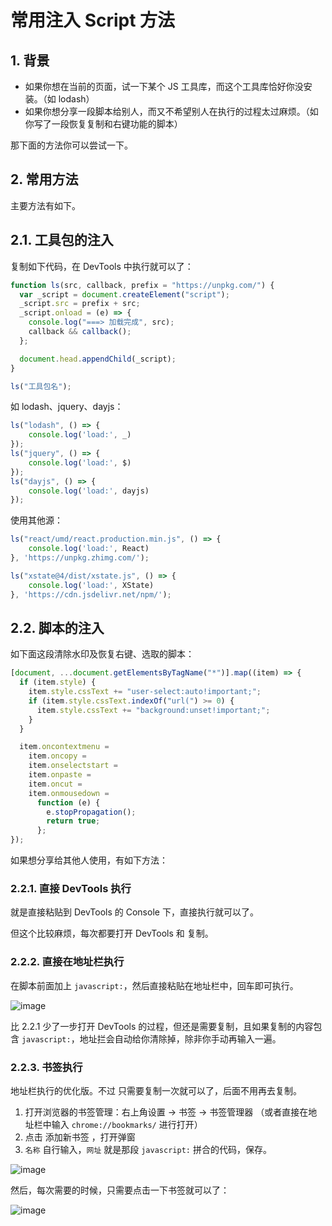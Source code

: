 # 常用注入 Script 方法
## 1. 背景
- 如果你想在当前的页面，试一下某个 JS 工具库，而这个工具库恰好你没安装。（如 lodash）
- 如果你想分享一段脚本给别人，而又不希望别人在执行的过程太过麻烦。（如你写了一段恢复复制和右键功能的脚本）

那下面的方法你可以尝试一下。

## 2. 常用方法
主要方法有如下。

## 2.1. 工具包的注入
复制如下代码，在 DevTools 中执行就可以了：

```javascript
function ls(src, callback, prefix = "https://unpkg.com/") {
  var _script = document.createElement("script");
  _script.src = prefix + src;
  _script.onload = (e) => {
    console.log("===> 加载完成", src);
    callback && callback();
  };

  document.head.appendChild(_script);
}

ls("工具包名");
```

如 lodash、jquery、dayjs：

```javascript
ls("lodash", () => {
	console.log('load:', _)
});
ls("jquery", () => {
	console.log('load:', $)
});
ls("dayjs", () => {
	console.log('load:', dayjs)
});
```

使用其他源：

```javascript
ls("react/umd/react.production.min.js", () => {
	console.log('load:', React)
}, 'https://unpkg.zhimg.com/');

ls("xstate@4/dist/xstate.js", () => {
	console.log('load:', XState)
}, 'https://cdn.jsdelivr.net/npm/');
```

##  2.2. 脚本的注入
如下面这段清除水印及恢复右键、选取的脚本：

```javascript
[document, ...document.getElementsByTagName("*")].map((item) => {
  if (item.style) {
    item.style.cssText += "user-select:auto!important;";
    if (item.style.cssText.indexOf("url(") >= 0) {
      item.style.cssText += "background:unset!important;";
    }
  }

  item.oncontextmenu =
    item.oncopy =
    item.onselectstart =
    item.οnpaste =
    item.oncut =
    item.onmousedown =
      function (e) {
        e.stopPropagation();
        return true;
      };
});
```

如果想分享给其他人使用，有如下方法：

### 2.2.1. 直接 DevTools 执行
就是直接粘贴到 DevTools 的 Console 下，直接执行就可以了。

但这个比较麻烦，每次都要打开 DevTools 和 复制。

### 2.2.2. 直接在地址栏执行
在脚本前面加上 `javascript:`，然后直接粘贴在地址栏中，回车即可执行。

![image](https://user-images.githubusercontent.com/11046969/155868529-c1d9516b-8964-4d47-8b11-34cfff7d7e2c.png)



比 2.2.1 少了一步打开 DevTools 的过程，但还是需要复制，且如果复制的内容包含 `javascript:`，地址拦会自动给你清除掉，除非你手动再输入一遍。

### 2.2.3. 书签执行
地址栏执行的优化版。不过 只需要复制一次就可以了，后面不用再去复制。

1. 打开浏览器的书签管理：右上角设置 -> 书签 -> 书签管理器 （或者直接在地址栏中输入 `chrome://bookmarks/`
   进行打开）
2. 点击 添加新书签 ，打开弹窗
3. `名称` 自行输入，`网址` 就是那段 `javascript:` 拼合的代码，保存。

![image](https://user-images.githubusercontent.com/11046969/155868535-69bfb989-fc35-4eb8-95e3-b5c06d80afe9.png)


然后，每次需要的时候，只需要点击一下书签就可以了：

![image](https://user-images.githubusercontent.com/11046969/155868540-ca52c5bd-649c-4130-9b97-74c81c635fbc.png)
